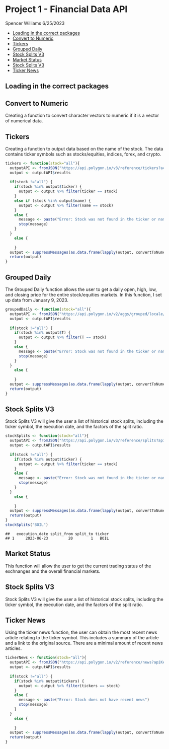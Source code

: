 Project 1 - Financial Data API
================
Spencer Williams
6/25/2023

- <a href="#loading-in-the-correct-packages"
  id="toc-loading-in-the-correct-packages">Loading in the correct
  packages</a>
- <a href="#convert-to-numeric" id="toc-convert-to-numeric">Convert to
  Numeric</a>
- <a href="#tickers" id="toc-tickers">Tickers</a>
- <a href="#grouped-daily" id="toc-grouped-daily">Grouped Daily</a>
- <a href="#stock-splits-v3" id="toc-stock-splits-v3">Stock Splits V3</a>
- <a href="#market-status" id="toc-market-status">Market Status</a>
- <a href="#stock-splits-v3-1" id="toc-stock-splits-v3-1">Stock Splits
  V3</a>
- <a href="#ticker-news" id="toc-ticker-news">Ticker News</a>

## Loading in the correct packages

## Convert to Numeric

Creating a function to convert character vectors to numeric if it is a
vector of numerical data.

## Tickers

Creating a function to output data based on the name of the stock. The
data contains ticker symbols such as stocks/equities, indices, forex,
and crypto.

``` r
tickers <- function(stock="all"){
  outputAPI <- fromJSON("https://api.polygon.io/v3/reference/tickers?active=true&apiKey=BnFt9sqaLWehzloLkpMtEeOG4WjAqkUc")
  output <- outputAPI$results
  
  if(stock !="all") {
    if(stock %in% output$ticker) {
      output <- output %>% filter(ticker == stock)
    }
    else if (stock %in% output$name) {
      output <- output %>% filter(name == stock)
    }
    else {
      message <- paste("Error: Stock was not found in the ticker or name column of dataset.")
      stop(message)
    }
  }
    else {
  
    }
  output <- suppressMessages(as.data.frame(lapply(output, convertToNumeric)))
  return(output)
}
```

## Grouped Daily

The Grouped Daily function allows the user to get a daily open, high,
low, and closing price for the entire stock/equities markets. In this
function, I set up data from January 9, 2023.

``` r
groupedDaily <- function(stock="all"){
  outputAPI <- fromJSON("https://api.polygon.io/v2/aggs/grouped/locale/us/market/stocks/2023-01-09?adjusted=true&apiKey=BnFt9sqaLWehzloLkpMtEeOG4WjAqkUc")
  output <- outputAPI$results
  
  if(stock !="all") {
    if(stock %in% output$T) {
      output <- output %>% filter(T == stock)
    }
    else {
      message <- paste("Error: Stock was not found in the ticker or name column of dataset.")
      stop(message)
    }
  }
    else {
  
    }
  output <- suppressMessages(as.data.frame(lapply(output, convertToNumeric)))
  return(output)
}
```

## Stock Splits V3

Stock Splits V3 will give the user a list of historical stock splits,
including the ticker symbol, the execution date, and the factors of the
split ratio.

``` r
stockSplits <- function(stock="all"){
  outputAPI <- fromJSON("https://api.polygon.io/v3/reference/splits?apiKey=BnFt9sqaLWehzloLkpMtEeOG4WjAqkUc")
  output <- outputAPI$results
  
  if(stock !="all") {
    if(stock %in% output$ticker) {
      output <- output %>% filter(ticker == stock)
    }
    else {
      message <- paste("Error: Stock was not found in the ticker or name column of dataset.")
      stop(message)
    }
  }
    else {
  
    }
  output <- suppressMessages(as.data.frame(lapply(output, convertToNumeric)))
  return(output)
}
stockSplits("BOIL")
```

    ##   execution_date split_from split_to ticker
    ## 1     2023-06-23         20        1   BOIL

## Market Status

This function will allow the user to get the current trading status of
the exchnanges and the overall financial markets.

## Stock Splits V3

Stock Splits V3 will give the user a list of historical stock splits,
including the ticker symbol, the execution date, and the factors of the
split ratio.

## Ticker News

Using the ticker news function, the user can obtain the most recent news
article relating to the ticker symbol. This includes a summary of the
article and a link to the original source. There are a minimal amount of
recent news articles.

``` r
tickerNews <- function(stock="all"){
  outputAPI <- fromJSON("https://api.polygon.io/v2/reference/news?apiKey=BnFt9sqaLWehzloLkpMtEeOG4WjAqkUc")
  output <- outputAPI$results
  
  if(stock !="all") {
    if(stock %in% output$tickers) {
      output <- output %>% filter(tickers == stock)
    }
    else {
      message <- paste("Error: Stock does not have recent news")
      stop(message)
    }
  }
    else {
  
    }
  output <- suppressMessages(as.data.frame(lapply(output, convertToNumeric)))
  return(output)
}
```

